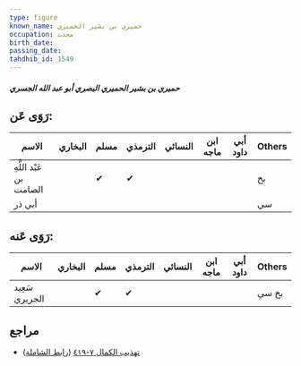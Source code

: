 ```yaml
---
type: figure
known_name: حميري بن بشير الحميري
occupation: محدث
birth_date:
passing_date:
tahdhib_id: 1549
---
```

##### حميري بن بشير الحميري البصري أبو عبد الله الجسري

## رَوَى عَن:
| الاسم                   | البخاري | مسلم | الترمذي | النسائي | ابن ماجه | أبي داود | Others |
| ----------------------- | ------- | ---- | ------- | ------- | -------- | -------- | ------ |
| عَبْد اللَّهِ بن الصامت |         | ✔    | ✔       |         |          |          | بخ     |
| أبي ذر                  |         |      |         |         |          |          | سي     |
## رَوَى عَنه:
| الاسم          | البخاري | مسلم | الترمذي | النسائي | ابن ماجه | أبي داود | Others |
| -------------- | ------- | ---- | ------- | ------- | -------- | -------- | ------ |
| سَعِيد الجريري |         | ✔    | ✔       |         |          |          | بخ سي  |
## مراجع
- [تهذيب الكمال ٧-٤١٩](obsidian://open?vault=Tahdhib-al-Kamal&file=Figures/١٥٤٩-حميري%20بن%20بشير%20الحميري%20البصري%20أبو%20عبد%20الله%20الجسري) ([رابط الشاملة](https://shamela.ws/book/3722/3641))